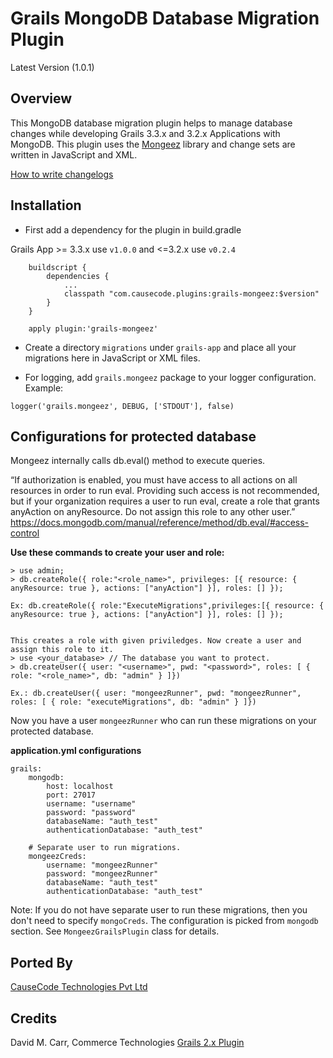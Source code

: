 # Grails MongoDB Database Migration Plugin
Latest Version (1.0.1)

## Overview

This MongoDB database migration plugin helps to manage database changes while developing Grails 3.3.x and 3.2.x Applications with MongoDB.
This plugin uses the [Mongeez](https://github.com/mongeez/mongeez) library and change sets are written in JavaScript and XML.

[How to write changelogs](https://github.com/mongeez/mongeez/wiki/How-to-use-mongeez)


## Installation
 * First add a dependency for the plugin in build.gradle

Grails App >= 3.3.x use `v1.0.0` and <=3.2.x use `v0.2.4`
```
    buildscript {
        dependencies {
            ...
            classpath "com.causecode.plugins:grails-mongeez:$version"
        }
    }

    apply plugin:'grails-mongeez'
```


 * Create a directory `migrations` under `grails-app` and place all your migrations here in JavaScript or XML files.

 * For logging, add `grails.mongeez` package to your logger configuration. Example:

```
logger('grails.mongeez', DEBUG, ['STDOUT'], false)
```

## Configurations for protected database

Mongeez internally calls db.eval() method to execute queries.

“If authorization is enabled, you must have access to
all actions on all resources in order to run eval. Providing such access is not recommended, but if your organization
requires a user to run eval, create a role that grants anyAction on anyResource.
Do not assign this role to any other user.”
https://docs.mongodb.com/manual/reference/method/db.eval/#access-control

**Use these commands to create your user and role:**
```
> use admin;
> db.createRole({ role:"<role_name>", privileges: [{ resource: { anyResource: true }, actions: ["anyAction"] }], roles: [] });

Ex: db.createRole({ role:"ExecuteMigrations",privileges:[{ resource: { anyResource: true }, actions: ["anyAction"] }], roles: [] });


This creates a role with given priviledges. Now create a user and assign this role to it.
> use <your_database> // The database you want to protect.
> db.createUser({ user: "<username>", pwd: "<password>", roles: [ { role: "<role_name>", db: "admin" } ]})

Ex.: db.createUser({ user: "mongeezRunner", pwd: "mongeezRunner", roles: [ { role: "executeMigrations", db: "admin" } ]})
```

Now you have a user `mongeezRunner` who can run these migrations on your protected database.

**application.yml configurations**

```
grails:
    mongodb:
        host: localhost
        port: 27017
        username: "username"
        password: "password"
        databaseName: "auth_test"
        authenticationDatabase: "auth_test"

    # Separate user to run migrations.
    mongeezCreds:
        username: "mongeezRunner"
        password: "mongeezRunner"
        databaseName: "auth_test"
        authenticationDatabase: "auth_test"
```

Note: If you do not have separate user to run these migrations, then you don't need to specify `mongoCreds`.
The configuration is picked from `mongodb` section. See `MongeezGrailsPlugin` class for details.

## Ported By

[CauseCode Technologies Pvt Ltd](https://causecode.com/)

## Credits

David M. Carr, Commerce Technologies
[Grails 2.x Plugin](https://grails.org/plugin/mongeez)
